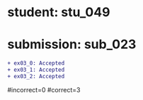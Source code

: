 # student: stu_049
# submission: sub_023

```diff
+ ex03_0: Accepted
+ ex03_1: Accepted
+ ex03_2: Accepted
```
#incorrect=0
#correct=3
